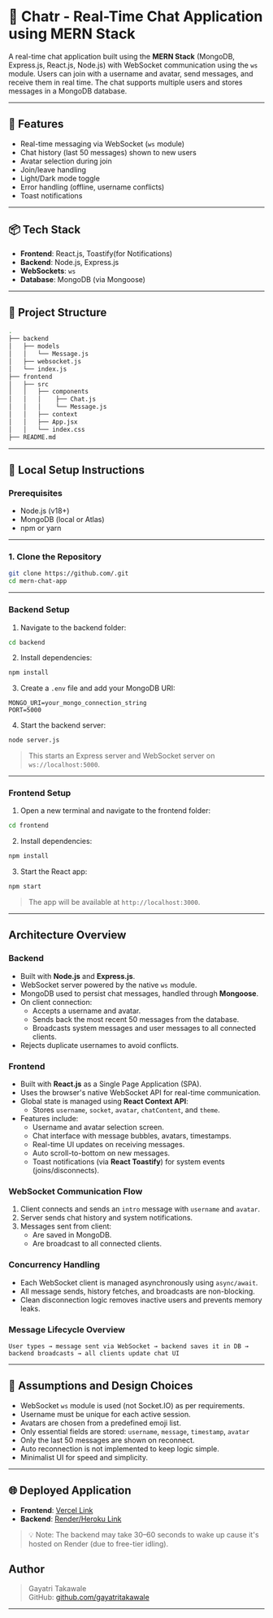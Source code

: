 # 💬 Chatr -  Real-Time Chat Application using MERN Stack

A real-time chat application built using the **MERN Stack** (MongoDB, Express.js, React.js, Node.js) with WebSocket communication using the `ws` module. Users can join with a username and avatar, send messages, and receive them in real time. The chat supports multiple users and stores messages in a MongoDB database.

---

## 🚀 Features

- Real-time messaging via WebSocket (`ws` module)
- Chat history (last 50 messages) shown to new users
-  Avatar selection during join
- Join/leave handling
- Light/Dark mode toggle
- Error handling (offline, username conflicts)
- Toast notifications

---

## 📦 Tech Stack

- **Frontend**: React.js, Toastify(for Notifications)
- **Backend**: Node.js, Express.js
- **WebSockets**: `ws`
- **Database**: MongoDB (via Mongoose)

---

## 📁 Project Structure

```bash
.
├── backend
│   ├── models
│   │   └── Message.js
│   ├── websocket.js
│   └── index.js
├── frontend
│   ├── src
│   │   ├── components
│   │   │    ├── Chat.js
│   │   │    └── Message.js
│   │   ├── context
│   │   ├── App.jsx
│   │   └── index.css
├── README.md
```

---

## 🔧 Local Setup Instructions

### Prerequisites

- Node.js (v18+)
- MongoDB (local or Atlas)
- npm or yarn

---

### 1. Clone the Repository

```bash
git clone https://github.com/.git
cd mern-chat-app
```

---

### Backend Setup

1. Navigate to the backend folder:

```bash
cd backend
```

2. Install dependencies:

```bash
npm install
```

3. Create a `.env` file and add your MongoDB URI:

```
MONGO_URI=your_mongo_connection_string
PORT=5000
```

4. Start the backend server:

```bash
node server.js
```

> This starts an Express server and WebSocket server on `ws://localhost:5000`.

---

### Frontend Setup

1. Open a new terminal and navigate to the frontend folder:

```bash
cd frontend
```

2. Install dependencies:

```bash
npm install
```

3. Start the React app:

```bash
npm start
```

> The app will be available at `http://localhost:3000`.

---

## Architecture Overview

### Backend

- Built with **Node.js** and **Express.js**.
- WebSocket server powered by the native `ws` module.
- MongoDB used to persist chat messages, handled through **Mongoose**.
- On client connection:
  - Accepts a username and avatar.
  - Sends back the most recent 50 messages from the database.
  - Broadcasts system messages and user messages to all connected clients.
- Rejects duplicate usernames to avoid conflicts.

###  Frontend

- Built with **React.js** as a Single Page Application (SPA).
- Uses the browser's native WebSocket API for real-time communication.
- Global state is managed using **React Context API**:
  - Stores `username`, `socket`, `avatar`, `chatContent`, and `theme`.
- Features include:
  - Username and avatar selection screen.
  - Chat interface with message bubbles, avatars, timestamps.
  - Real-time UI updates on receiving messages.
  - Auto scroll-to-bottom on new messages.
  - Toast notifications (via **React Toastify**) for system events (joins/disconnects).

###  WebSocket Communication Flow

1. Client connects and sends an `intro` message with `username` and `avatar`.
2. Server sends chat history and system notifications.
3. Messages sent from client:
   - Are saved in MongoDB.
   - Are broadcast to all connected clients.

### Concurrency Handling

- Each WebSocket client is managed asynchronously using `async/await`.
- All message sends, history fetches, and broadcasts are non-blocking.
- Clean disconnection logic removes inactive users and prevents memory leaks.

### Message Lifecycle Overview

```text
User types → message sent via WebSocket → backend saves it in DB → backend broadcasts → all clients update chat UI
```

---

## 🧠 Assumptions and Design Choices

- WebSocket `ws` module is used (not Socket.IO) as per requirements.
- Username must be unique for each active session.
- Avatars are chosen from a predefined emoji list.
- Only essential fields are stored: `username`, `message`, `timestamp`, `avatar`
- Only the last 50 messages are shown on reconnect.
- Auto reconnection is not implemented to keep logic simple.
- Minimalist UI for speed and simplicity.

---

## 🌐 Deployed Application

- **Frontend**: [Vercel Link](https://your-vercel-app.vercel.app)
- **Backend**: [Render/Heroku Link](https://your-backend-url.onrender.com)

> 💡 Note: The backend may take 30–60 seconds to wake up cause it's hosted on Render (due to free-tier idling).

## Author

> Gayatri Takawale  
> GitHub: [github.com/gayatritakawale](https://github.com/gayatritakawale)


---
